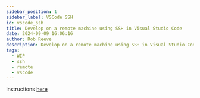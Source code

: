 ```yaml
---  
sidebar_position: 1  
sidebar_label: VSCode SSH
id: vscode_ssh
title: Develop on a remote machine using SSH in Visual Studio Code
date: 2024-09-09 16:06:16
author: Rob Reeve
description: Develop on a remote machine using SSH in Visual Studio Code
tags: 
  - WIP
  - ssh
  - remote
  - vscode
---  
```


<!-- SPDX-License-Identifier: CC-BY-SA-4.0 -->

instructions [here](https://learn.microsoft.com/en-us/training/modules/develop-on-remote-machine/)